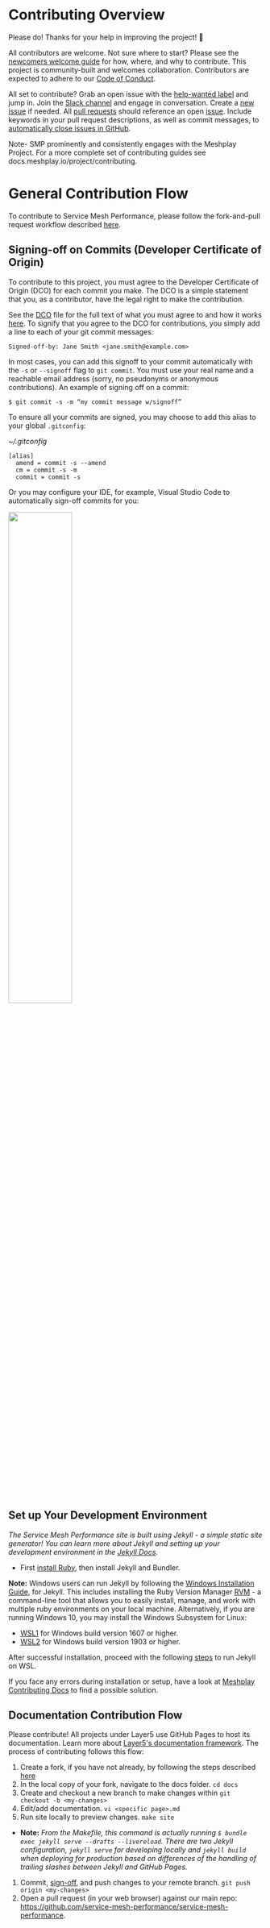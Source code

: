 # <a name="contributing">Contributing Overview</a>
Please do! Thanks for your help in improving the project! :balloon:

All contributors are welcome. Not sure where to start? Please see the [newcomers welcome guide](https://docs.google.com/document/d/17OPtDE_rdnPQxmk2Kauhm3GwXF1R5dZ3Cj8qZLKdo5E/edit) for how, where, and why to contribute. This project is community-built and welcomes collaboration. Contributors are expected to adhere to our [Code of Conduct](CODE_OF_CONDUCT.md).

All set to contribute? Grab an open issue with the [help-wanted label](../../labels/help%20wanted) and jump in. Join the [Slack channel](http://slack.khulnasoft.com) and engage in conversation. Create a [new issue](/../../issues/new/choose) if needed.  All [pull requests](/../../pulls) should reference an open [issue](/../../issues). Include keywords in your pull request descriptions, as well as commit messages, to [automatically close issues in GitHub](https://help.github.com/en/github/managing-your-work-on-github/closing-issues-using-keywords).

Note- SMP prominently and consistently engages with the Meshplay Project. For a more complete set of contributing guides see docs.meshplay.io/project/contributing.

# <a name="contributing">General Contribution Flow</a>

To contribute to Service Mesh Performance, please follow the fork-and-pull request workflow described [here](CONTRIBUTING-gitflow.md).

## <a name="commit-signing">Signing-off on Commits (Developer Certificate of Origin)</a>

To contribute to this project, you must agree to the Developer Certificate of
Origin (DCO) for each commit you make. The DCO is a simple statement that you,
as a contributor, have the legal right to make the contribution.

See the [DCO](https://developercertificate.org) file for the full text of what you must agree to
and how it works [here](https://github.com/probot/dco#how-it-works).
To signify that you agree to the DCO for contributions, you simply add a line to each of your
git commit messages:

```
Signed-off-by: Jane Smith <jane.smith@example.com>
```

In most cases, you can add this signoff to your commit automatically with the
`-s` or `--signoff` flag to `git commit`. You must use your real name and a reachable email
address (sorry, no pseudonyms or anonymous contributions). An example of signing off on a commit:
```
$ git commit -s -m “my commit message w/signoff”
```

To ensure all your commits are signed, you may choose to add this alias to your global ```.gitconfig```:

*~/.gitconfig*
```
[alias]
  amend = commit -s --amend
  cm = commit -s -m
  commit = commit -s
```
Or you may configure your IDE, for example, Visual Studio Code to automatically sign-off commits for you:

<a href="https://user-images.githubusercontent.com/7570704/64490167-98906400-d25a-11e9-8b8a-5f465b854d49.png" ><img src="https://user-images.githubusercontent.com/7570704/64490167-98906400-d25a-11e9-8b8a-5f465b854d49.png" width="50%"><a>

## <a name="setting up environment">Set up Your Development Environment</a>
*The Service Mesh Performance site is built using Jekyll - a simple static site generator! You can learn more about Jekyll and setting up your development environment in the [Jekyll Docs](https://jekyllrb.com/docs/).*
* First [install Ruby](https://jekyllrb.com/docs/installation/), then install Jekyll and Bundler.

**Note:** Windows users can run Jekyll by following the [Windows Installation Guide](https://jekyllrb.com/docs/installation/windows/), for Jekyll. This includes installing the Ruby Version Manager [RVM](https://rvm.io) - a command-line tool that allows you to easily install, manage, and work with multiple ruby environments on your local machine. 
 Alternatively, if you are running Windows 10, you may install the Windows Subsystem for Linux:
 
-  [WSL1](https://docs.microsoft.com/en-us/windows/wsl/install-win10)  for Windows build version 1607 or higher.
-  [WSL2](https://docs.microsoft.com/en-us/windows/wsl/install-win10#update-to-wsl-2) for Windows build version 1903 or higher.

After successful installation, proceed with the following [steps](https://jekyllrb.com/docs/installation/windows/#installation-via-bash-on-windows-10) to run Jekyll on WSL.

If you face any errors during installation or setup, have a look at [Meshplay Contributing Docs](https://docs.meshplay.io/project/contributing-docs) to find a possible solution. 
  

## <a name="contributing-docs">Documentation Contribution Flow</a>
Please contribute! All projects under Layer5 use GitHub Pages to host its documentation. Learn more about [Layer5's documentation framework](https://docs.google.com/document/d/17guuaxb0xsfutBCzyj2CT6OZiFnMu9w4PzoILXhRXSo/edit?usp=sharing). The process of contributing follows this flow:

1. Create a fork, if you have not already, by following the steps described [here](./CONTRIBUTING-gitflow.md)
1. In the local copy of your fork, navigate to the docs folder.
`cd docs`
1. Create and checkout a new branch to make changes within
`git checkout -b <my-changes>`
1. Edit/add documentation.
`vi <specific page>.md`
1. Run site locally to preview changes.
`make site`
* **Note:** *From the Makefile, this command is actually running `$ bundle exec jekyll serve --drafts --livereload`. There are two Jekyll configuration, `jekyll serve` for developing locally and `jekyll build` when deploying for production based on differences of the handling of trailing slashes between Jekyll and GitHub Pages.*
1. Commit, [sign-off](#commit-signing), and push changes to your remote branch.
`git push origin <my-changes>`
1. Open a pull request (in your web browser) against our main repo: https://github.com/service-mesh-performance/service-mesh-performance.